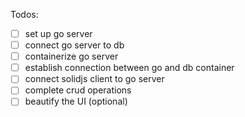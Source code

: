 Todos:

- [ ] set up go server
- [ ] connect go server to db
- [ ] containerize go server
- [ ] establish connection between go and db container
- [ ] connect solidjs client to go server
- [ ] complete crud operations
- [ ] beautify the UI (optional)
